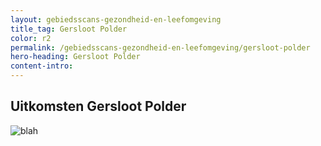 ```yaml
---
layout: gebiedsscans-gezondheid-en-leefomgeving
title_tag: Gersloot Polder
color: r2
permalink: /gebiedsscans-gezondheid-en-leefomgeving/gersloot-polder
hero-heading: Gersloot Polder
content-intro:
---
```

## Uitkomsten Gersloot Polder

![blah](/uploads/Grafieken_Gebiedsscans_Dorpen-06.png)

